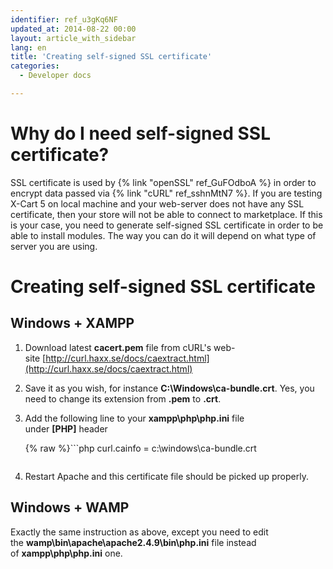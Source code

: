```yaml
---
identifier: ref_u3gKq6NF
updated_at: 2014-08-22 00:00
layout: article_with_sidebar
lang: en
title: 'Creating self-signed SSL certificate'
categories:
  - Developer docs

---
```



# Why do I need self-signed SSL certificate?

SSL certificate is used by {% link "openSSL" ref_GuFOdboA %} in order to encrypt data passed via {% link "cURL" ref_sshnMtN7 %}. If you are testing X-Cart 5 on local machine and your web-server does not have any SSL certificate, then your store will not be able to connect to marketplace. If this is your case, you need to generate self-signed SSL certificate in order to be able to install modules. The way you can do it will depend on what type of server you are using.

# Creating self-signed SSL certificate

## Windows + XAMPP

1.  Download latest **cacert.pem** file from cURL's web-site [http://curl.haxx.se/docs/caextract.html](http://curl.haxx.se/docs/caextract.html)
2.  Save it as you wish, for instance **C:\Windows\ca-bundle.crt**. Yes, you need to change its extension from **.pem** to **.crt**.
3.  Add the following line to your **xampp\php\php.ini** file under **[PHP]** header

    {% raw %}```php
    curl.cainfo = c:\windows\ca-bundle.crt
    ```{% endraw %}

4.  Restart Apache and this certificate file should be picked up properly.

## Windows + WAMP

Exactly the same instruction as above, except you need to edit the **wamp\bin\apache\apache2.4.9\bin\php.ini** file instead of **xampp\php\php.ini** one.